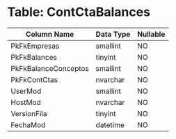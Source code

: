# Table: ContCtaBalances

| Column Name | Data Type | Nullable |
|-------------|-----------|----------|
| PkFkEmpresas | smallint | NO |
| PkFkBalances | tinyint | NO |
| PkFkBalanceConceptos | smallint | NO |
| PkFkContCtas | nvarchar | NO |
| UserMod | smallint | NO |
| HostMod | nvarchar | NO |
| VersionFila | tinyint | NO |
| FechaMod | datetime | NO |
